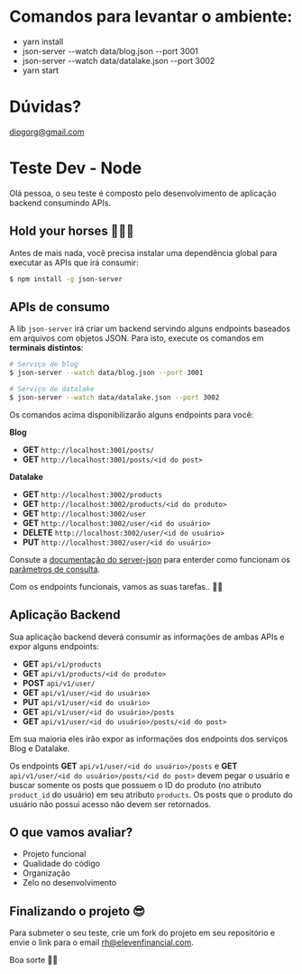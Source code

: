 # Comandos para levantar o ambiente:
- yarn install
- json-server --watch data/blog.json --port 3001
- json-server --watch data/datalake.json --port 3002
- yarn start

# Dúvidas?
diogorg@gmail.com

# Teste Dev - Node
Olá pessoa, o seu teste é composto pelo desenvolvimento de aplicação backend consumindo APIs.
    
## Hold your horses 🐎🐎🐎
Antes de mais nada, você precisa instalar uma dependência global para executar as APIs que irá consumir:
```sh
$ npm install -g json-server
```

## APIs de consumo
A lib `json-server` irá criar um backend servindo alguns endpoints baseados em arquivos com objetos JSON. 
Para isto, execute os comandos em **terminais distintos**:

```sh
# Serviço de blog
$ json-server --watch data/blog.json --port 3001

# Serviço de datalake
$ json-server --watch data/datalake.json --port 3002
```

Os comandos acima disponibilizarão alguns endpoints para você:

**Blog**

- **GET** `http://localhost:3001/posts/`
- **GET** `http://localhost:3001/posts/<id do post>`



**Datalake**

- **GET** `http://localhost:3002/products`
- **GET** `http://localhost:3002/products/<id do produto>`
- **GET** `http://localhost:3002/user`
- **GET** `http://localhost:3002/user/<id do usuário>`
- **DELETE** `http://localhost:3002/user/<id do usuário>`
- **PUT** `http://localhost:3002/user/<id do usuário>`

Consute a [documentação do server-json](https://github.com/typicode/json-server) para enterder como funcionam os [parâmetros de consulta](https://github.com/typicode/json-server#filter).

Com os endpoints funcionais, vamos as suas tarefas.. 🤞🤞


## Aplicação Backend
Sua aplicação backend deverá consumir as informações de ambas APIs e expor alguns endpoints:

- **GET** `api/v1/products`
- **GET** `api/v1/products/<id do produto>`
- **POST** `api/v1/user/`
- **GET** `api/v1/user/<id do usuário>`
- **PUT** `api/v1/user/<id do usuário>`
- **GET** `api/v1/user/<id do usuário>/posts`
- **GET** `api/v1/user/<id do usuário>/posts/<id do post>`

Em sua maioria eles irão expor as informações dos endpoints dos serviços Blog e Datalake.

Os endpoints **GET** `api/v1/user/<id do usuário>/posts` e **GET** `api/v1/user/<id do usuário>/posts/<id do post>` devem pegar o usuário e buscar somente os posts que possuem o ID do produto (no atributo `product_id` do usuário) em seu atributo `products`. Os posts que o produto do usuário não possui acesso não devem ser retornados.


## O que vamos avaliar?

- Projeto funcional
- Qualidade do código
- Organização
- Zelo no desenvolvimento

## Finalizando o projeto 😎
Para submeter o seu teste, crie um fork do projeto em seu repositório e envie o link para o email [rh@elevenfinancial.com](mailto:rh@elevenfinancial.com).

Boa sorte 🤙🤙
